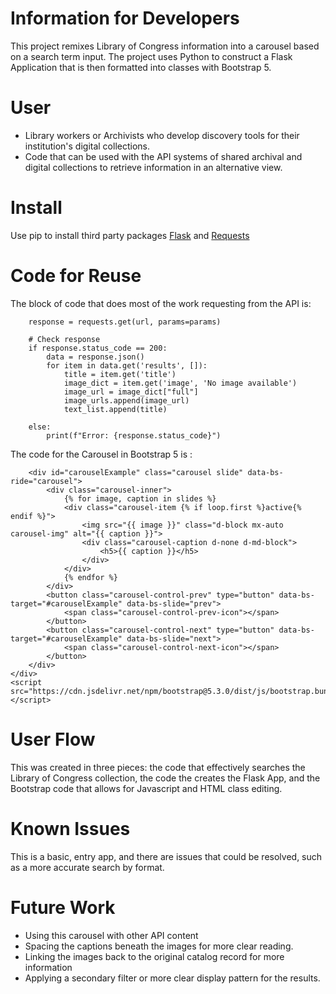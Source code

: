 # Information for Developers
This project remixes Library of Congress information into a carousel based on a search term input. The project uses Python to construct a Flask Application that is then formatted  into classes with Bootstrap 5. 

# User
- Library workers or Archivists who develop discovery tools for their institution's digital collections.
- Code that can be used with the API systems of shared archival and digital collections to retrieve information in an alternative view. 
 
# Install 
Use pip to install third party packages [Flask](https://flask.palletsprojects.com/en/stable/url) and [Requests](https://pypi.org/project/requests/)

# Code for Reuse
The block of code that does most of the work requesting from the API is:

```  # Make the request
    response = requests.get(url, params=params)

    # Check response
    if response.status_code == 200:
        data = response.json()
        for item in data.get('results', []):
            title = item.get('title')
            image_dict = item.get('image', 'No image available')
            image_url = image_dict["full"]
            image_urls.append(image_url)
            text_list.append(title)

    else:
        print(f"Error: {response.status_code}")
```

The code for the Carousel in Bootstrap 5 is :
``` <!-- Carousel -->
    <div id="carouselExample" class="carousel slide" data-bs-ride="carousel">
        <div class="carousel-inner">
            {% for image, caption in slides %}
            <div class="carousel-item {% if loop.first %}active{% endif %}">
                <img src="{{ image }}" class="d-block mx-auto carousel-img" alt="{{ caption }}">
                <div class="carousel-caption d-none d-md-block">
                    <h5>{{ caption }}</h5>
                </div>
            </div>
            {% endfor %}
        </div>
        <button class="carousel-control-prev" type="button" data-bs-target="#carouselExample" data-bs-slide="prev">
            <span class="carousel-control-prev-icon"></span>
        </button>
        <button class="carousel-control-next" type="button" data-bs-target="#carouselExample" data-bs-slide="next">
            <span class="carousel-control-next-icon"></span>
        </button>
    </div>
</div>
<script src="https://cdn.jsdelivr.net/npm/bootstrap@5.3.0/dist/js/bootstrap.bundle.min.js"></script>
```

# User Flow
This was created in three pieces: the code that effectively searches the Library of Congress collection, the code the creates the Flask App, and the Bootstrap code that allows for Javascript and HTML class editing. 

# Known Issues
This is a basic, entry app, and there are issues that could be resolved, such as a more accurate search by format. 

# Future Work
- Using this carousel with other API content
- Spacing the captions beneath the images for more clear reading.
- Linking the images back to the original catalog record for more information
- Applying a secondary filter or more clear display pattern for the results. 
